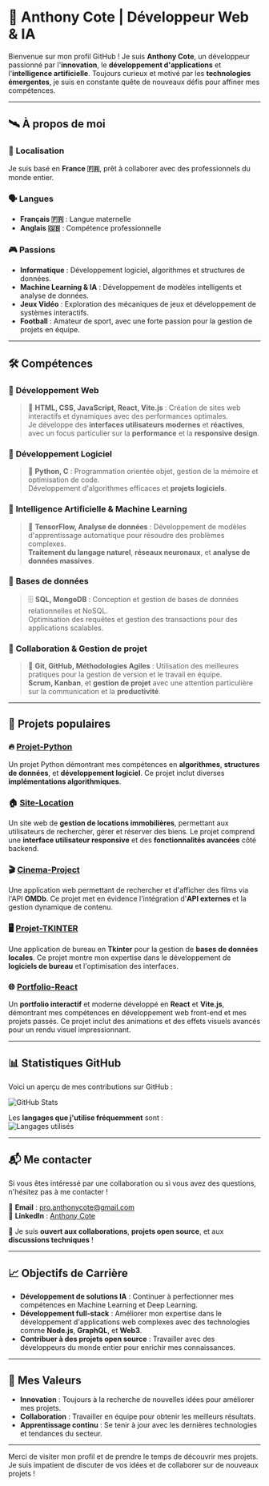 # 🚀 **Anthony Cote | Développeur Web & IA**

Bienvenue sur mon profil GitHub ! Je suis **Anthony Cote**, un développeur passionné par l'**innovation**, le **développement d'applications** et l'**intelligence artificielle**. Toujours curieux et motivé par les **technologies émergentes**, je suis en constante quête de nouveaux défis pour affiner mes compétences. 
 
---

## 🛰️ **À propos de moi**  

### 📍 **Localisation**
Je suis basé en **France 🇫🇷**, prêt à collaborer avec des professionnels du monde entier.

### 🗣️ **Langues**
- **Français 🇫🇷** : Langue maternelle
- **Anglais 🇬🇧** : Compétence professionnelle

### 🎮 **Passions**
- **Informatique** : Développement logiciel, algorithmes et structures de données.
- **Machine Learning & IA** : Développement de modèles intelligents et analyse de données.
- **Jeux Vidéo** : Exploration des mécaniques de jeux et développement de systèmes interactifs.
- **Football** : Amateur de sport, avec une forte passion pour la gestion de projets en équipe.

---

## 🛠️ **Compétences**

### 🔹 **Développement Web**
> 🚀 **HTML, CSS, JavaScript, React, Vite.js** : Création de sites web interactifs et dynamiques avec des performances optimales.  
> Je développe des **interfaces utilisateurs modernes** et **réactives**, avec un focus particulier sur la **performance** et la **responsive design**.

### 🔹 **Développement Logiciel**
> 🐍 **Python, C** : Programmation orientée objet, gestion de la mémoire et optimisation de code.  
> Développement d'algorithmes efficaces et **projets logiciels**.

### 🔹 **Intelligence Artificielle & Machine Learning**
> 🤖 **TensorFlow, Analyse de données** : Développement de modèles d'apprentissage automatique pour résoudre des problèmes complexes.  
> **Traitement du langage naturel**, **réseaux neuronaux**, et **analyse de données massives**.

### 🔹 **Bases de données**
> 🗄️ **SQL, MongoDB** : Conception et gestion de bases de données relationnelles et NoSQL.  
> Optimisation des requêtes et gestion des transactions pour des applications scalables.

### 🔹 **Collaboration & Gestion de projet**
> 🔗 **Git, GitHub, Méthodologies Agiles** : Utilisation des meilleures pratiques pour la gestion de version et le travail en équipe.  
> **Scrum, Kanban**, et **gestion de projet** avec une attention particulière sur la communication et la **productivité**.

---

## 🌟 **Projets populaires**

### 🔥 [**Projet-Python**](https://github.com/anthocote19/Projet-Python)
Un projet Python démontrant mes compétences en **algorithmes**, **structures de données**, et **développement logiciel**. Ce projet inclut diverses **implémentations algorithmiques**.

### 🏠 [**Site-Location**](https://github.com/anthocote19/Site-Location)
Un site web de **gestion de locations immobilières**, permettant aux utilisateurs de rechercher, gérer et réserver des biens. Le projet comprend une **interface utilisateur responsive** et des **fonctionnalités avancées** côté backend.

### 🎬 [**Cinema-Project**](https://github.com/anthocote19/Cinema-Project)
Une application web permettant de rechercher et d'afficher des films via l'API **OMDb**. Ce projet met en évidence l'intégration d'**API externes** et la gestion dynamique de contenu.

### 🖥️ [**Projet-TKINTER**](https://github.com/anthocote19/Projet-TKINTER)
Une application de bureau en **Tkinter** pour la gestion de **bases de données locales**. Ce projet montre mon expertise dans le développement de **logiciels de bureau** et l'optimisation des interfaces.

### 🌐 [**Portfolio-React**](https://github.com/anthocote19/Portfolio-React)
Un **portfolio interactif** et moderne développé en **React** et **Vite.js**, démontrant mes compétences en développement web front-end et mes projets passés. Ce projet inclut des animations et des effets visuels avancés pour un rendu visuel impressionnant.

---

## 📊 **Statistiques GitHub**

Voici un aperçu de mes contributions sur GitHub :  

![GitHub Stats](https://github-readme-stats.vercel.app/api?username=anthocote19&show_icons=true&theme=radical)  

Les **langages que j'utilise fréquemment** sont :  
![Langages utilisés](https://github-readme-stats.vercel.app/api/top-langs/?username=anthocote19&layout=compact&theme=radical)  

---

## 📬 **Me contacter**

Si vous êtes intéressé par une collaboration ou si vous avez des questions, n'hésitez pas à me contacter !  

📧 **Email** : [pro.anthonycote@gmail.com](mailto:pro.anthonycote@gmail.com)  
🔗 **LinkedIn** : [Anthony Cote](https://www.linkedin.com/in/anthony-cote-25390433a/)  

💬 Je suis **ouvert aux collaborations**, **projets open source**, et aux **discussions techniques** !  

---

## 📈 **Objectifs de Carrière**

- **Développement de solutions IA** : Continuer à perfectionner mes compétences en Machine Learning et Deep Learning.
- **Développement full-stack** : Améliorer mon expertise dans le développement d'applications web complexes avec des technologies comme **Node.js**, **GraphQL**, et **Web3**.
- **Contribuer à des projets open source** : Travailler avec des développeurs du monde entier pour enrichir mes connaissances.

---



## 🎯 **Mes Valeurs**

- **Innovation** : Toujours à la recherche de nouvelles idées pour améliorer mes projets.
- **Collaboration** : Travailler en équipe pour obtenir les meilleurs résultats.
- **Apprentissage continu** : Se tenir à jour avec les dernières technologies et tendances du secteur.

---

Merci de visiter mon profil et de prendre le temps de découvrir mes projets.  
Je suis impatient de discuter de vos idées et de collaborer sur de nouveaux projets !

